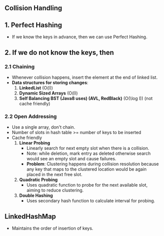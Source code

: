 ## Collision Handling

## 1. Perfect Hashing
- If we know the keys in advance, then we can use Perfect Hashing.

## 2. If we do not know the keys, then

### 2.1 Chaining
- Whenever collision happens, insert the element at the end of linked list.
- **Data structures for storing changes**:
  1. **LinkedList** \(O(l)\)
  2. **Dynamic Sized Arrays** \(O(l)\)
  3. **Self Balancing BST (Java8 uses) (AVL, RedBlack)** \(O(\log l)\) (not cache friendly)

### 2.2 Open Addressing
- Use a single array, don't chain.
- Number of slots in hash table >= number of keys to be inserted
- Cache friendly
  1. **Linear Probing**
     - Linearly search for next empty slot when there is a collision.
     - Note: while deletion, mark entry as deleted otherwise search would see an empty slot and cause failures.
     - **Problem**: Clustering happens during collision resolution because any key that maps to the clustered location would be again placed in the next free slot.
  2. **Quadratic Probing**
     - Uses quadratic function to probe for the next available slot, aiming to reduce clustering.
  3. **Double Hashing**
     - Uses secondary hash function to calculate interval for probing.

## LinkedHashMap
- Maintains the order of insertion of keys.
